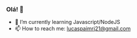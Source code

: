 ### Olá! 👋


- 🌱 I’m currently learning Javascript/NodeJS
- 📫 How to reach me: lucaspaimrj21@gmail.com
